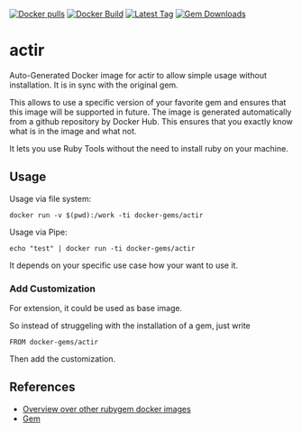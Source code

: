 [![Docker pulls](https://img.shields.io/docker/pulls/rubygem/actir.svg)](https://hub.docker.com/r/rubygem/actir/)
[![Docker Build](https://img.shields.io/docker/automated/rubygem/actir.svg)](https://hub.docker.com/r/rubygem/actir/)
[![Latest Tag](https://img.shields.io/github/tag/docker-rubygem/actir.svg)](https://hub.docker.com/r/rubygem/actir/)
[![Gem Downloads](https://img.shields.io/gem/dt/actir.svg)](https://rubygems.org/gems/actir/)
# actir

Auto-Generated Docker image for actir to allow simple usage without installation.
It is in sync with the original gem.

This allows to use a specific version of your favorite gem and ensures that this image will be supported in future.
The image is generated automatically from a github repository by Docker Hub.
This ensures that you exactly know what is in the image and what not.

It lets you use Ruby Tools without the need to install ruby on your machine.

## Usage

Usage via file system:

`docker run -v $(pwd):/work -ti docker-gems/actir`

Usage via Pipe:

`echo "test" | docker run -ti docker-gems/actir`

It depends on your specific use case how your want to use it.

### Add Customization

For extension, it could be used as base image.

So instead of struggeling with the installation of a gem, just write

`FROM docker-gems/actir`

Then add the customization.

## References

 - [Overview over other rubygem docker images](https://github.com/thinkbot/docker-rubygem)
 - [Gem](https://rubygems.org/gems/actir/)
